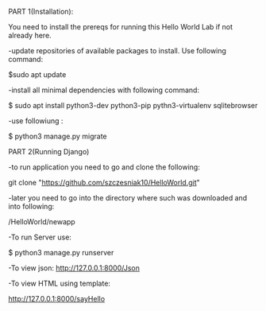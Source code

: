 PART 1(Installation):

You need to install the prereqs for running this Hello World Lab if not already here.

-update repositories of available packages to install. Use following command:

$sudo apt update

-install all minimal dependencies with following command:

$ sudo apt install python3-dev python3-pip pythn3-virtualenv sqlitebrowser

-use followiung :

$ python3 manage.py migrate

PART 2(Running Django)

-to run application you need to go and clone the following:

git clone "https://github.com/szczesniak10/HelloWorld.git"

-later you need to go into the directory where such was downloaded and into following:

/HelloWorld/newapp


-To run Server use:

$ python3 manage.py runserver


-To view json:
http://127.0.0.1:8000/Json

-To view HTML using template:

http://127.0.0.1:8000/sayHello
